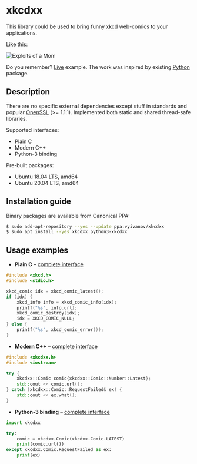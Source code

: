 # xkcdxx

This library could be used to bring funny [xkcd][1] web-comics to your applications.

Like this:

![Exploits of a Mom](https://imgs.xkcd.com/comics/exploits_of_a_mom.png "Her daughter is named Help I'm trapped in a driver's license factory.")

Do you remember? [Live][2] example. The work was inspired by existing [Python][3] package.

[1]: https://xkcd.com/
[2]: https://clck.app/
[3]: https://pypi.org/project/xkcd/

## Description

There are no specific external dependencies except stuff in standards and popular [OpenSSL][4] (>= 1.1.1).
Implemented both static and shared thread-safe libraries.

Supported interfaces:

- Plain C
- Modern C++
- Python-3 binding

Pre-built packages:

- Ubuntu 18.04 LTS, amd64
- Ubuntu 20.04 LTS, amd64

[4]: https://www.openssl.org/

## Installation guide

Binary packages are available from Canonical PPA:

```bash
$ sudo add-apt-repository --yes --update ppa:vyivanov/xkcdxx
$ sudo apt install --yes xkcdxx python3-xkcdxx
```

## Usage examples

- **Plain C** &ndash; [complete interface](binary/inc/xkcd.h)

```C
#include <xkcd.h>
#include <stdio.h>

xkcd_comic idx = xkcd_comic_latest();
if (idx) {
    xkcd_info info = xkcd_comic_info(idx);
    printf("%s", info.url);
    xkcd_comic_destroy(idx);
    idx = XKCD_COMIC_NULL;
} else {
    printf("%s", xkcd_comic_error());
}
```

- **Modern C++** &ndash; [complete interface](binary/inc/xkcdxx.h)

```C++
#include <xkcdxx.h>
#include <iostream>

try {
    xkcdxx::Comic comic{xkcdxx::Comic::Number::Latest};
    std::cout << comic.url();
} catch (xkcdxx::Comic::RequestFailed& ex) {
    std::cout << ex.what();
}
```

- **Python-3 binding** &ndash; [complete interface](python/xkcdxx/__init__.py)

```Python
import xkcdxx

try:
    comic = xkcdxx.Comic(xkcdxx.Comic.LATEST)
    print(comic.url())
except xkcdxx.Comic.RequestFailed as ex:
    print(ex)
```
